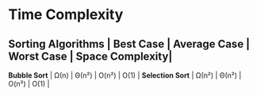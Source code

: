 # Time Complexity

## Sorting Algorithms | Best Case | Average Case | Worst Case | Space Complexity|

**Bubble Sort**       | Ω(n)      | Θ(n²)        |   O(n²)    | O(1)            |
**Selection Sort**    | Ω(n²)     | Θ(n²)        |   O(n²)    | O(1)            |


